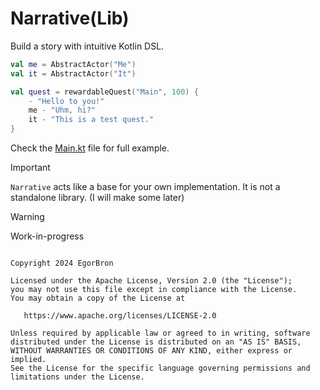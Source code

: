 # Narrative(Lib)

Build a story with intuitive Kotlin DSL.

```kt
val me = AbstractActor("Me")
val it = AbstractActor("It")

val quest = rewardableQuest("Main", 100) {
    - "Hello to you!"
    me - "Uhm, hi?"
    it - "This is a test quest."
}
```

Check the [Main.kt](./src/main/kotlin/Main.kt) file for full example.

> [!IMPORTANT]  
> `Narrative` acts like a base for your own implementation. It is not a standalone library.
> (I will make some later)

> [!WARNING]  
> Work-in-progress

```

Copyright 2024 EgorBron

Licensed under the Apache License, Version 2.0 (the "License");
you may not use this file except in compliance with the License.
You may obtain a copy of the License at

   https://www.apache.org/licenses/LICENSE-2.0

Unless required by applicable law or agreed to in writing, software
distributed under the License is distributed on an "AS IS" BASIS,
WITHOUT WARRANTIES OR CONDITIONS OF ANY KIND, either express or implied.
See the License for the specific language governing permissions and
limitations under the License.

```
